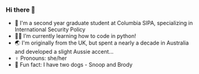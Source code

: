 ### Hi there 👋
- 🗽 I'm a second year graduate student at Columbia SIPA, specializing in International Security Policy
- 👩‍💻 I’m currently learning how to code in python!
- 🌏 I'm originally from the UK, but spent a nearly a decade in Australia and developed a slight Aussie accent...
- ♀ Pronouns: she/her
- 🐾 Fun fact: I have two dogs - Snoop and Brody


